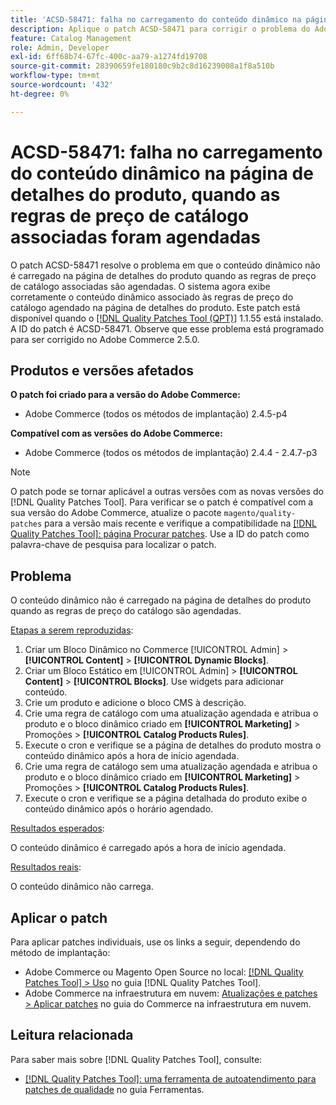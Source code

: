 ```yaml
---
title: 'ACSD-58471: falha no carregamento do conteúdo dinâmico na página de detalhes do produto, quando as regras de preço de catálogo associadas foram agendadas'
description: Aplique o patch ACSD-58471 para corrigir o problema do Adobe Commerce em que o conteúdo dinâmico falha ao carregar na página de detalhes do produto, quando as regras de preço de catálogo associadas foram agendadas.
feature: Catalog Management
role: Admin, Developer
exl-id: 6ff68b74-67fc-400c-aa79-a1274fd19708
source-git-commit: 28390659fe180180c9b2c8d16239008a1f8a510b
workflow-type: tm+mt
source-wordcount: '432'
ht-degree: 0%

---
```


# ACSD-58471: falha no carregamento do conteúdo dinâmico na página de detalhes do produto, quando as regras de preço de catálogo associadas foram agendadas

O patch ACSD-58471 resolve o problema em que o conteúdo dinâmico não é carregado na página de detalhes do produto quando as regras de preço de catálogo associadas são agendadas. O sistema agora exibe corretamente o conteúdo dinâmico associado às regras de preço do catálogo agendado na página de detalhes do produto. Este patch está disponível quando o [[!DNL Quality Patches Tool (QPT)]](/help/tools/quality-patches-tool/quality-patches-tool-to-self-serve-quality-patches.md) 1.1.55 está instalado. A ID do patch é ACSD-58471. Observe que esse problema está programado para ser corrigido no Adobe Commerce 2.5.0.

## Produtos e versões afetados

**O patch foi criado para a versão do Adobe Commerce:**
* Adobe Commerce (todos os métodos de implantação) 2.4.5-p4

**Compatível com as versões do Adobe Commerce:**
* Adobe Commerce (todos os métodos de implantação) 2.4.4 - 2.4.7-p3

>[!NOTE]
>
>O patch pode se tornar aplicável a outras versões com as novas versões do [!DNL Quality Patches Tool]. Para verificar se o patch é compatível com a sua versão do Adobe Commerce, atualize o pacote `magento/quality-patches` para a versão mais recente e verifique a compatibilidade na [[!DNL Quality Patches Tool]: página Procurar patches](https://experienceleague.adobe.com/tools/commerce-quality-patches/index.html). Use a ID do patch como palavra-chave de pesquisa para localizar o patch.

## Problema

O conteúdo dinâmico não é carregado na página de detalhes do produto quando as regras de preço do catálogo são agendadas.

<u>Etapas a serem reproduzidas</u>:

1. Criar um Bloco Dinâmico no Commerce [!UICONTROL Admin] > **[!UICONTROL Content]** > **[!UICONTROL Dynamic Blocks]**.
1. Criar um Bloco Estático em [!UICONTROL Admin] > **[!UICONTROL Content]** > **[!UICONTROL Blocks]**. Use widgets para adicionar conteúdo.
1. Crie um produto e adicione o bloco CMS à descrição.
1. Crie uma regra de catálogo com uma atualização agendada e atribua o produto e o bloco dinâmico criado em **[!UICONTROL Marketing]** > Promoções > **[!UICONTROL Catalog Products Rules]**.
1. Execute o cron e verifique se a página de detalhes do produto mostra o conteúdo dinâmico após a hora de início agendada.
1. Crie uma regra de catálogo sem uma atualização agendada e atribua o produto e o bloco dinâmico criado em **[!UICONTROL Marketing]** > Promoções > **[!UICONTROL Catalog Products Rules]**.
1. Execute o cron e verifique se a página detalhada do produto exibe o conteúdo dinâmico após o horário agendado.


<u>Resultados esperados</u>:

O conteúdo dinâmico é carregado após a hora de início agendada.

<u>Resultados reais</u>:

O conteúdo dinâmico não carrega.

## Aplicar o patch

Para aplicar patches individuais, use os links a seguir, dependendo do método de implantação:

* Adobe Commerce ou Magento Open Source no local: [[!DNL Quality Patches Tool] > Uso](/help/tools/quality-patches-tool/usage.md) no guia [!DNL Quality Patches Tool].
* Adobe Commerce na infraestrutura em nuvem: [Atualizações e patches > Aplicar patches](https://experienceleague.adobe.com/docs/commerce-cloud-service/user-guide/develop/upgrade/apply-patches.html) no guia do Commerce na infraestrutura em nuvem.


## Leitura relacionada

Para saber mais sobre [!DNL Quality Patches Tool], consulte:

* [[!DNL Quality Patches Tool]: uma ferramenta de autoatendimento para patches de qualidade](/help/tools/quality-patches-tool/quality-patches-tool-to-self-serve-quality-patches.md) no guia Ferramentas.
